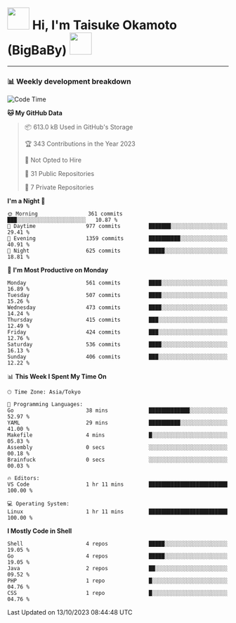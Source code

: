 <!-- Title -->
<h1>
    <img src="https://media.tenor.com/TlyRveJkgo4AAAAi/cloud-cloud-strife.gif" width="50"/> 
    Hi, I'm Taisuke Okamoto (BigBaBy) 
    <img src="https://media.tenor.com/TlyRveJkgo4AAAAi/cloud-cloud-strife.gif" width="50"/>
</h1>

---

<h3> 📊 Weekly development breakdown </h3>
<!-- waka-readme-stats -->

<!--START_SECTION:waka-->
![Code Time](http://img.shields.io/badge/Code%20Time-1%2C632%20hrs%2010%20mins-blue)

**🐱 My GitHub Data** 

> 📦 613.0 kB Used in GitHub's Storage 
 > 
> 🏆 343 Contributions in the Year 2023
 > 
> 🚫 Not Opted to Hire
 > 
> 📜 31 Public Repositories 
 > 
> 🔑 7 Private Repositories 
 > 
**I'm a Night 🦉** 

```text
🌞 Morning                361 commits         ███░░░░░░░░░░░░░░░░░░░░░░   10.87 % 
🌆 Daytime                977 commits         ███████░░░░░░░░░░░░░░░░░░   29.41 % 
🌃 Evening                1359 commits        ██████████░░░░░░░░░░░░░░░   40.91 % 
🌙 Night                  625 commits         █████░░░░░░░░░░░░░░░░░░░░   18.81 % 
```
📅 **I'm Most Productive on Monday** 

```text
Monday                   561 commits         ████░░░░░░░░░░░░░░░░░░░░░   16.89 % 
Tuesday                  507 commits         ████░░░░░░░░░░░░░░░░░░░░░   15.26 % 
Wednesday                473 commits         ████░░░░░░░░░░░░░░░░░░░░░   14.24 % 
Thursday                 415 commits         ███░░░░░░░░░░░░░░░░░░░░░░   12.49 % 
Friday                   424 commits         ███░░░░░░░░░░░░░░░░░░░░░░   12.76 % 
Saturday                 536 commits         ████░░░░░░░░░░░░░░░░░░░░░   16.13 % 
Sunday                   406 commits         ███░░░░░░░░░░░░░░░░░░░░░░   12.22 % 
```


📊 **This Week I Spent My Time On** 

```text
🕑︎ Time Zone: Asia/Tokyo

💬 Programming Languages: 
Go                       38 mins             █████████████░░░░░░░░░░░░   52.97 % 
YAML                     29 mins             ██████████░░░░░░░░░░░░░░░   41.00 % 
Makefile                 4 mins              █░░░░░░░░░░░░░░░░░░░░░░░░   05.83 % 
Assembly                 0 secs              ░░░░░░░░░░░░░░░░░░░░░░░░░   00.18 % 
Brainfuck                0 secs              ░░░░░░░░░░░░░░░░░░░░░░░░░   00.03 % 

🔥 Editors: 
VS Code                  1 hr 11 mins        █████████████████████████   100.00 % 

💻 Operating System: 
Linux                    1 hr 11 mins        █████████████████████████   100.00 % 
```

**I Mostly Code in Shell** 

```text
Shell                    4 repos             █████░░░░░░░░░░░░░░░░░░░░   19.05 % 
Go                       4 repos             █████░░░░░░░░░░░░░░░░░░░░   19.05 % 
Java                     2 repos             ██░░░░░░░░░░░░░░░░░░░░░░░   09.52 % 
PHP                      1 repo              █░░░░░░░░░░░░░░░░░░░░░░░░   04.76 % 
CSS                      1 repo              █░░░░░░░░░░░░░░░░░░░░░░░░   04.76 % 
```




 Last Updated on 13/10/2023 08:44:48 UTC
<!--END_SECTION:waka-->
